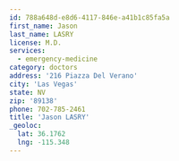 ```yaml
---
id: 788a648d-e8d6-4117-846e-a41b1c85fa5a
first_name: Jason
last_name: LASRY
license: M.D.
services:
  - emergency-medicine
category: doctors
address: '216 Piazza Del Verano'
city: 'Las Vegas'
state: NV
zip: '89138'
phone: 702-785-2461
title: 'Jason LASRY'
_geoloc:
  lat: 36.1762
  lng: -115.348
---
```

